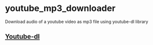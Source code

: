 # youtube_mp3_downloader
Download audio of a youtube video as mp3 file using youtube-dl library

## [Youtube-dl](https://rg3.github.io/youtube-dl/)
